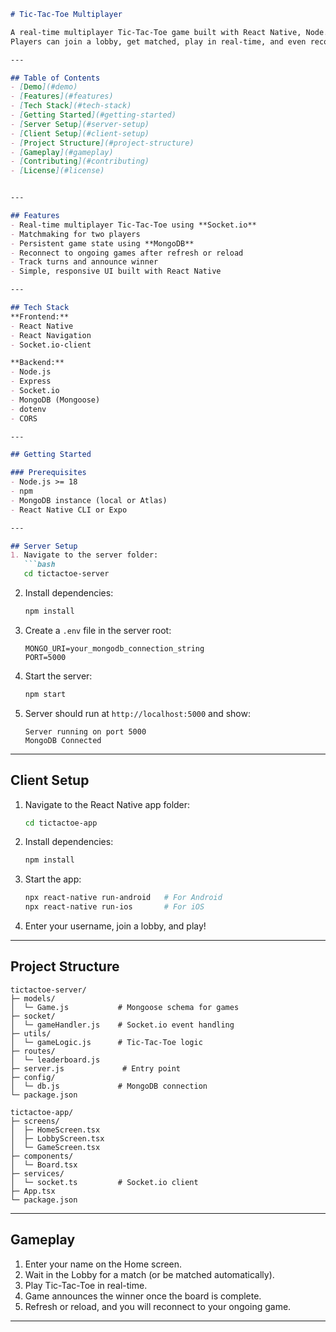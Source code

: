 ````markdown
# Tic-Tac-Toe Multiplayer

A real-time multiplayer Tic-Tac-Toe game built with React Native, Node.js, Express, Socket.io, and MongoDB.  
Players can join a lobby, get matched, play in real-time, and even reconnect to ongoing games.

---

## Table of Contents
- [Demo](#demo)
- [Features](#features)
- [Tech Stack](#tech-stack)
- [Getting Started](#getting-started)
- [Server Setup](#server-setup)
- [Client Setup](#client-setup)
- [Project Structure](#project-structure)
- [Gameplay](#gameplay)
- [Contributing](#contributing)
- [License](#license)


---

## Features
- Real-time multiplayer Tic-Tac-Toe using **Socket.io**
- Matchmaking for two players
- Persistent game state using **MongoDB**
- Reconnect to ongoing games after refresh or reload
- Track turns and announce winner
- Simple, responsive UI built with React Native

---

## Tech Stack
**Frontend:**
- React Native
- React Navigation
- Socket.io-client

**Backend:**
- Node.js
- Express
- Socket.io
- MongoDB (Mongoose)
- dotenv
- CORS

---

## Getting Started

### Prerequisites
- Node.js >= 18
- npm
- MongoDB instance (local or Atlas)
- React Native CLI or Expo

---

## Server Setup
1. Navigate to the server folder:
   ```bash
   cd tictactoe-server
````

2. Install dependencies:

   ```bash
   npm install
   ```
3. Create a `.env` file in the server root:

   ```
   MONGO_URI=your_mongodb_connection_string
   PORT=5000
   ```
4. Start the server:

   ```bash
   npm start
   ```
5. Server should run at `http://localhost:5000` and show:

   ```
   Server running on port 5000
   MongoDB Connected
   ```

---

## Client Setup

1. Navigate to the React Native app folder:

   ```bash
   cd tictactoe-app
   ```
2. Install dependencies:

   ```bash
   npm install
   ```
3. Start the app:

   ```bash
   npx react-native run-android   # For Android
   npx react-native run-ios       # For iOS
   ```
4. Enter your username, join a lobby, and play!

---

## Project Structure

```
tictactoe-server/
├─ models/
│  └─ Game.js           # Mongoose schema for games
├─ socket/
│  └─ gameHandler.js    # Socket.io event handling
├─ utils/
│  └─ gameLogic.js      # Tic-Tac-Toe logic
├─ routes/
│  └─ leaderboard.js
├─ server.js             # Entry point
├─ config/
│  └─ db.js             # MongoDB connection
└─ package.json

tictactoe-app/
├─ screens/
│  ├─ HomeScreen.tsx
│  ├─ LobbyScreen.tsx
│  └─ GameScreen.tsx
├─ components/
│  └─ Board.tsx
├─ services/
│  └─ socket.ts         # Socket.io client
├─ App.tsx
└─ package.json
```

---

## Gameplay

1. Enter your name on the Home screen.
2. Wait in the Lobby for a match (or be matched automatically).
3. Play Tic-Tac-Toe in real-time.
4. Game announces the winner once the board is complete.
5. Refresh or reload, and you will reconnect to your ongoing game.

---
